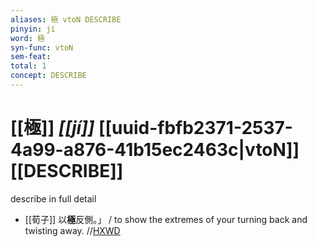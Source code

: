 ```yaml
---
aliases: 極 vtoN DESCRIBE
pinyin: jí
word: 極
syn-func: vtoN
sem-feat: 
total: 1
concept: DESCRIBE 
---
```

# [[極]] *[[jí]]*  [[uuid-fbfb2371-2537-4a99-a876-41b15ec2463c|vtoN]] [[DESCRIBE]]
describe in full detail
 - [[荀子]] 以**極**反側。」
                     / to show the extremes of your turning back and twisting away. //[HXWD](https://hxwd.org/textview.html?location=KR3a0002_tls_008-6a.50)